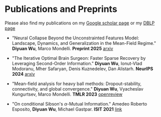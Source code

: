 # Publications and Preprints

Please also find my publications on my [Google scholar page](https://scholar.google.com/citations?user=MztcJLMAAAAJ&hl=zh-CN) or my [DBLP page](https://dblp.org/pid/284/7961.html)

- "Neural Collapse Beyond the Unconstrainted Features Model: Landscape, Dynamics, and Generalization in the Mean-Field Regime." **Diyuan Wu**, Marco Mondelli. **Preprint 2025** [arxiv](https://arxiv.org/abs/2501.19104)


- "The Iterative Optimal Brain Surgeon: Faster Sparse Recovery by Leveraging Second-Order Information."  **Diyuan Wu**, Ionut-Vlad Modoranu, Mher Safaryan, Denis Kuznedelev, Dan Alistarh.   **NeurIPS 2024** [arxiv](https://arxiv.org/abs/2408.17163)


- "Mean-field analysis for heavy ball methods: Dropout-stability, connectivity, and global convergence."  **Diyuan Wu**, Vyacheslav Kungurtsev, Marco Mondelli.  **TMLR 2023** [openreview](https://openreview.net/forum?id=gZna3IiGfl)



- "On conditional Sibson's $\alpha$-Mutual Information."  Amedeo Roberto Esposito, **Diyuan Wu**, Michael Gastpar.  **ISIT 2021** [link](https://ieeexplore.ieee.org/stamp/stamp.jsp?arnumber=9517944)
